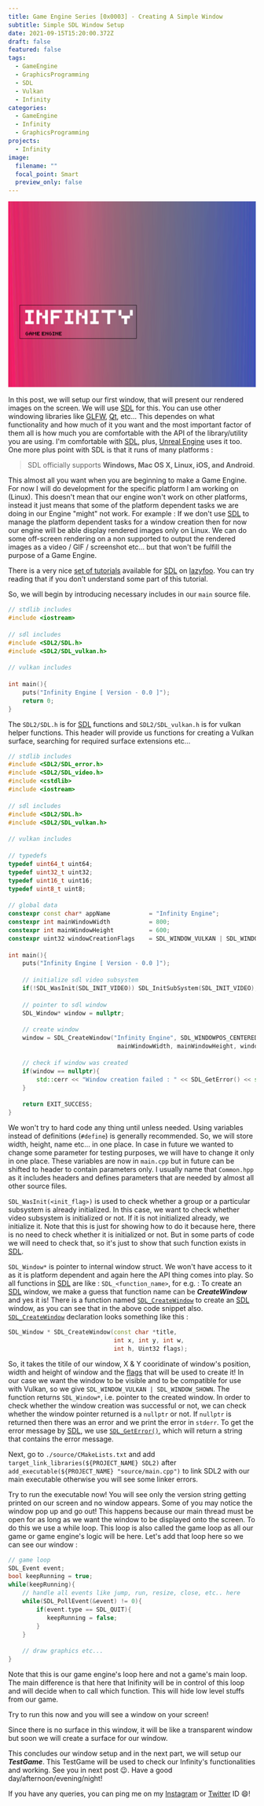 ```yaml
---
title: Game Engine Series [0x0003] - Creating A Simple Window
subtitle: Simple SDL Window Setup
date: 2021-09-15T15:20:00.372Z
draft: false
featured: false
tags:
  - GameEngine
  - GraphicsProgramming
  - SDL
  - Vulkan
  - Infinity
categories:
  - GameEngine
  - Infinity
  - GraphicsProgramming
projects:
  - Infinity
image:
  filename: ""
  focal_point: Smart
  preview_only: false
---
```

![](preview.png "Infinity Engine")

In this post, we will setup our first window, that will present our rendered images on the screen. We will use [SDL](https://libsdl.org/) for this. You can use other windowing libraries like [GLFW](https://glfw.org/), [Qt](https://qt.io/), etc... This dependes on what functionality and how much of it you want and the most important factor of them all is how much you are comfortable with the API of the library/utility you are using. I'm comfortable with [SDL](https://libsdl.org/), plus, [Unreal Engine](https://www.unrealengine.com/en-US/) uses it too. One more plus point with SDL is that it runs of many platforms : 

> SDL officially supports **Windows, Mac OS X, Linux, iOS, and Android**.

This almost all you want when you are beginning to make a Game Engine. For now I will do development for the specific platform I am working on (Linux). This doesn't mean that our engine won't work on other platforms, instead it just means that some of the platform dependent tasks we are doing in our Engine "might" not work. For example : If we don't use [SDL](https://libsdl.org/) to manage the platform dependent tasks for a window creation then for now our engine will be able display rendered images only on Linux. We can do some off-screen rendering on a non supported to output the rendered images as a video / GIF / screenshot etc... but that won't be fulfill the purpose of a Game Engine. 

There is a very nice [set of tutorials](https://lazyfoo.net/tutorials/SDL/) available for [SDL](https://libsdl.org/) on [lazyfoo](https://lazyfoo.net/). You can try reading that if you don't understand some part of this tutorial.

So, we will begin by introducing necessary includes in our `main` source file.

```cpp
// stdlib includes
#include <iostream>

// sdl includes
#include <SDL2/SDL.h>
#include <SDL2/SDL_vulkan.h>

// vulkan includes

int main(){
    puts("Infinity Engine [ Version - 0.0 ]");
    return 0;
}
```

The `SDL2/SDL.h` is for [SDL](https://libsdl.org/) functions and `SDL2/SDL_vulkan.h` is for vulkan helper functions. This header will provide us functions for creating a Vulkan surface, searching for required surface extensions etc...

```cpp
// stdlib includes
#include <SDL2/SDL_error.h>
#include <SDL2/SDL_video.h>
#include <cstdlib>
#include <iostream>

// sdl includes
#include <SDL2/SDL.h>
#include <SDL2/SDL_vulkan.h>

// vulkan includes

// typedefs
typedef uint64_t uint64;
typedef uint32_t uint32;
typedef uint16_t uint16;
typedef uint8_t uint8;

// global data
constexpr const char* appName           = "Infinity Engine";
constexpr int mainWindowWidth           = 800;
constexpr int mainWindowHeight          = 600;
constexpr uint32 windowCreationFlags    = SDL_WINDOW_VULKAN | SDL_WINDOW_SHOWN; 

int main(){
    puts("Infinity Engine [ Version - 0.0 ]");

    // initialize sdl video subsystem
    if(!SDL_WasInit(SDL_INIT_VIDEO)) SDL_InitSubSystem(SDL_INIT_VIDEO);

    // pointer to sdl window
    SDL_Window* window = nullptr;

    // create window
    window = SDL_CreateWindow("Infinity Engine", SDL_WINDOWPOS_CENTERED, SDL_WINDOWPOS_CENTERED, 
                               mainWindowWidth, mainWindowHeight, windowCreationFlags);

    // check if window was created
    if(window == nullptr){
        std::cerr << "Window creation failed : " << SDL_GetError() << std::endl;
    }

    return EXIT_SUCCESS;
}
```

We won't try to hard code any thing until unless needed. Using variables instead of definitions (`#define`) is generally recommended. So, we will store width, height, name etc... in one place. In case in future we wanted to change some parameter for testing purposes, we will have to change it only in one place. These variables are now in `main.cpp` but in future can be shifted to header to contain parameters only. I usually name that `Common.hpp` as it includes headers and defines parameters that are needed by almost all other source files.

`SDL_WasInit(<init_flag>)` is used to check whether a group or a particular subsystem is already initialized. In this case, we want to check whether video subsystem is initialized or not. If it is not initialized already, we initialize it. Note that this is just for showing how to do it because here, there is no need to check whether it is initialized or not. But in some parts of code we will need to check that, so it's just to show that such function exists in [SDL](https://libsdl.org/).

`SDL_Window*` is pointer to internal window struct. We won't have access to it as it is platform dependent and again here the API thing comes into play. So all functions in [SDL](https://libsdl.org/) are like : `SDL_<function_name>`, for e.g. : To create an [SDL](https://libsdl.org/) window, we make a guess that function name can be  ***CreateWindow*** and yes it is! There is a function named [`SDL_CreateWindow`](https://wiki.libsdl.org/SDL_CreateWindow) to create an [SDL](https://libsdl.org/) window, as you can see that in the above code snippet also. [`SDL_CreateWindow`](https://wiki.libsdl.org/SDL_CreateWindow) declaration looks something like this : 

```cpp
SDL_Window * SDL_CreateWindow(const char *title,
                              int x, int y, int w,
                              int h, Uint32 flags);
```

So, it takes the titile of our window, X & Y cooridinate of window's position, width and height of window and the [flags](https://wiki.libsdl.org/SDL_CreateWindow#remarks) that will be used to create it! In our case we want the window to be visible and to be compatible for use with Vulkan, so we give `SDL_WINDOW_VULKAN | SDL_WINDOW_SHOWN`. The function returns `SDL_Window*`, i.e. pointer to the created window. In order to check whether the window creation was successful or not, we can check whether the window pointer returned is a `nullptr` or not. If `nullptr` is returned then there was an error and we print the error in `stderr`. To get the error message by [SDL](https://libsdl.org/), we use [`SDL_GetError()`](https://wiki.libsdl.org/SDL_GetError), which will return a string that contains the error message. 

Next, go to `./source/CMakeLists.txt` and add `target_link_libraries(${PROJECT_NAME} SDL2)` after `add_executable(${PROJECT_NAME} "source/main.cpp")` to link SDL2 with our main executable otherwise you will see some linker errors. 

Try to run the executable now! You will see only the version string getting printed on our screen and no window appears. Some of you may notice the window pop up and go out! This happens because our main thread must be open for as long as we want the window to be displayed onto the screen. To do this we use a while loop. This loop is also called the game loop  as all our game or game engine's logic will be here. Let's add that loop here so we can see our window : 

```cpp
// game loop
SDL_Event event;
bool keepRunning = true;
while(keepRunning){
    // handle all events like jump, run, resize, close, etc.. here
    while(SDL_PollEvent(&event) != 0){
        if(event.type == SDL_QUIT){
           keepRunning = false;
        }
    }
    
    // draw graphics etc...
}
```

Note that this is our game engine's loop here and not a game's main loop. The main difference is that here that Inifinity will be in control of this loop and will decide when to call which function. This will hide low level stuffs from our game.

Try to run this now and you will see a window on your screen!

Since there is no surface in this window, it will be like a transparent window but soon we will create a surface for our window.

This concludes our window setup and in the next part, we will setup our ***TestGame***. This TestGame will be used to check our Infinity's functionalities and working. See you in next post 😉. Have a good day/afternoon/evening/night!

If you have any queries, you can ping me on my [Instagram](https://instagram.com/imsiddharthmishra) or [Twitter](https://twitter.com/brightprogramer) ID 😄!